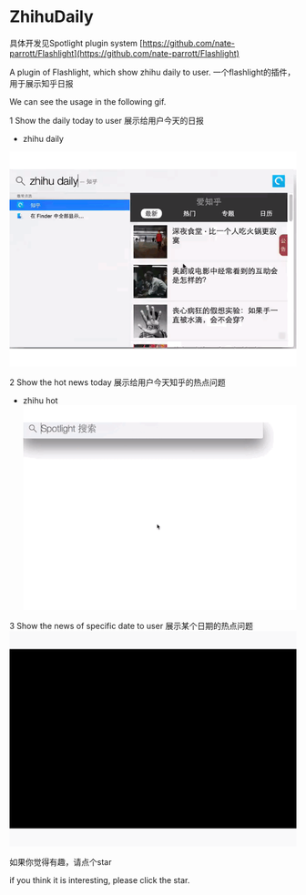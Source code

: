 ZhihuDaily
==========

具体开发见Spotlight plugin system [https://github.com/nate-parrott/Flashlight](https://github.com/nate-parrott/Flashlight)

A plugin of Flashlight, which show zhihu daily to user.
一个flashlight的插件，用于展示知乎日报

We can see the usage in the following gif.

1 Show the daily today to user 展示给用户今天的日报

* zhihu daily    

![](https://raw.githubusercontent.com/ZHONGHuanGit/ZhihuDaily/master/zhihu1.gif)


2 Show the hot news today  展示给用户今天知乎的热点问题

* zhihu hot   
![](https://raw.githubusercontent.com/ZHONGHuanGit/ZhihuDaily/master/zhihuHot.gif)

3 Show the news of specific date to user 展示某个日期的热点问题
![](https://raw.githubusercontent.com/ZHONGHuanGit/ZhihuDaily/master/zhihuDate.gif)

如果你觉得有趣，请点个star

if you think it is interesting, please click the star.
